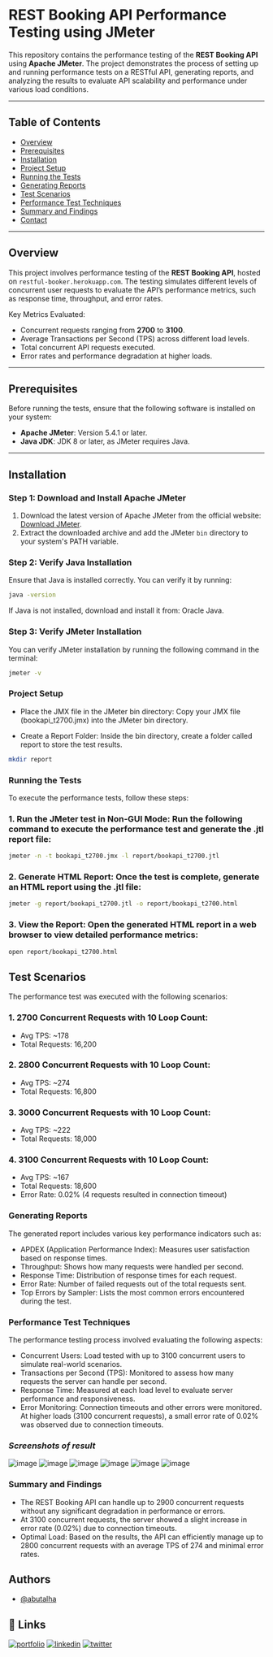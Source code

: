 # REST Booking API Performance Testing using JMeter

This repository contains the performance testing of the **REST Booking API** using **Apache JMeter**. The project demonstrates the process of setting up and running performance tests on a RESTful API, generating reports, and analyzing the results to evaluate API scalability and performance under various load conditions.

---

## Table of Contents

- [Overview](#overview)
- [Prerequisites](#prerequisites)
- [Installation](#installation)
- [Project Setup](#project-setup)
- [Running the Tests](#running-the-tests)
- [Generating Reports](#generating-reports)
- [Test Scenarios](#test-scenarios)
- [Performance Test Techniques](#performance-test-techniques)
- [Summary and Findings](#summary-and-findings)
- [Contact](#contact)

---

## Overview

This project involves performance testing of the **REST Booking API**, hosted on `restful-booker.herokuapp.com`. The testing simulates different levels of concurrent user requests to evaluate the API’s performance metrics, such as response time, throughput, and error rates.

Key Metrics Evaluated:
- Concurrent requests ranging from **2700** to **3100**.
- Average Transactions per Second (TPS) across different load levels.
- Total concurrent API requests executed.
- Error rates and performance degradation at higher loads.

---

## Prerequisites

Before running the tests, ensure that the following software is installed on your system:

- **Apache JMeter**: Version 5.4.1 or later.
- **Java JDK**: JDK 8 or later, as JMeter requires Java.

---

## Installation

### Step 1: Download and Install Apache JMeter
1. Download the latest version of Apache JMeter from the official website: [Download JMeter](https://jmeter.apache.org/download_jmeter.cgi).
2. Extract the downloaded archive and add the JMeter `bin` directory to your system's PATH variable.

### Step 2: Verify Java Installation
Ensure that Java is installed correctly. You can verify it by running:
```bash
java -version
```
If Java is not installed, download and install it from: Oracle Java.

### Step 3: Verify JMeter Installation
You can verify JMeter installation by running the following command in the terminal:

```bash
jmeter -v
```
### Project Setup
- Place the JMX file in the JMeter bin directory: Copy your JMX file (bookapi_t2700.jmx) into the JMeter bin directory.

- Create a Report Folder: Inside the bin directory, create a folder called report to store the test results.
```bash
mkdir report
```
### Running the Tests
To execute the performance tests, follow these steps:

### 1. Run the JMeter test in Non-GUI Mode: Run the following command to execute the performance test and generate the .jtl report file:
```bash
jmeter -n -t bookapi_t2700.jmx -l report/bookapi_t2700.jtl

```
### 2. Generate HTML Report: Once the test is complete, generate an HTML report using the .jtl file:
```bash
jmeter -g report/bookapi_t2700.jtl -o report/bookapi_t2700.html

```
### 3. View the Report: Open the generated HTML report in a web browser to view detailed performance metrics:
```bash
open report/bookapi_t2700.html

```
## **Test Scenarios**
The performance test was executed with the following scenarios:

### 1. 2700 Concurrent Requests with 10 Loop Count:

- Avg TPS: ~178
- Total Requests: 16,200
### 2. 2800 Concurrent Requests with 10 Loop Count:

- Avg TPS: ~274
- Total Requests: 16,800
### 3. 3000 Concurrent Requests with 10 Loop Count:

- Avg TPS: ~222
- Total Requests: 18,000
### 4. 3100 Concurrent Requests with 10 Loop Count:

- Avg TPS: ~167
- Total Requests: 18,600
- Error Rate: 0.02% (4 requests resulted in connection timeout)

### Generating Reports
The generated report includes various key performance indicators such as:

- APDEX (Application Performance Index): Measures user satisfaction based on response times.
- Throughput: Shows how many requests were handled per second.
- Response Time: Distribution of response times for each request.
- Error Rate: Number of failed requests out of the total requests sent.
- Top Errors by Sampler: Lists the most common errors encountered during the test.

### Performance Test Techniques
The performance testing process involved evaluating the following aspects:

- Concurrent Users: Load tested with up to 3100 concurrent users to simulate real-world scenarios.
- Transactions per Second (TPS): Monitored to assess how many requests the server can handle per second.
- Response Time: Measured at each load level to evaluate server performance and responsiveness.
- Error Monitoring: Connection timeouts and other errors were monitored. At higher loads (3100 concurrent requests), a small error rate of 0.02% was observed due to connection timeouts.

### _Screenshots of result_
![image](https://github.com/user-attachments/assets/7fdb0a83-db73-4343-beb8-837d4c53d80e)
![image](https://github.com/user-attachments/assets/998f61eb-d998-4d28-ba43-6f2428bc485b)
![image](https://github.com/user-attachments/assets/e5afe041-06a2-4e2e-8e4d-151ed95d87e8)
![image](https://github.com/user-attachments/assets/2fc45e31-095e-4b86-966e-85763b9084d8)
![image](https://github.com/user-attachments/assets/83fa354a-2ff2-4630-b15e-1d88fc707922)
![image](https://github.com/user-attachments/assets/ab2e77cd-d16a-4a7f-bed4-c4aa33caed2d)


### Summary and Findings
- The REST Booking API can handle up to 2900 concurrent requests without any significant degradation in performance or errors.
- At 3100 concurrent requests, the server showed a slight increase in error rate (0.02%) due to connection timeouts.
- Optimal Load: Based on the results, the API can efficiently manage up to 2800 concurrent requests with an average TPS of 274 and minimal error rates.

## Authors

- [@abutalha](https://github.com/md-abutalha)


## 🔗 Links
[![portfolio](https://img.shields.io/badge/my_portfolio-000?style=for-the-badge&logo=ko-fi&logoColor=white)](https://github.com/md-abutalha)
[![linkedin](https://img.shields.io/badge/linkedin-0A66C2?style=for-the-badge&logo=linkedin&logoColor=white)](https://www.linkedin.com/in/abu-talha1/)
[![twitter](https://img.shields.io/badge/twitter-1DA1F2?style=for-the-badge&logo=twitter&logoColor=white)](https://x.com/abu_talha0x)
